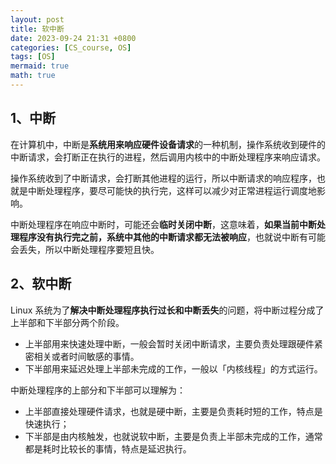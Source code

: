 ```yaml
---
layout: post
title: 软中断
date: 2023-09-24 21:31 +0800
categories: [CS_course, OS]
tags: [OS]
mermaid: true
math: true
---
```


## 1、中断

在计算机中，中断是**系统用来响应硬件设备请求**的一种机制，操作系统收到硬件的中断请求，会打断正在执行的进程，然后调用内核中的中断处理程序来响应请求。

操作系统收到了中断请求，会打断其他进程的运行，所以中断请求的响应程序，也就是中断处理程序，要尽可能快的执行完，这样可以减少对正常进程运行调度地影响。

中断处理程序在响应中断时，可能还会**临时关闭中断**，这意味着，**如果当前中断处理程序没有执行完之前，系统中其他的中断请求都无法被响应**，也就说中断有可能会丢失，所以中断处理程序要短且快。

## 2、软中断

Linux 系统为了**解决中断处理程序执行过长和中断丢失**的问题，将中断过程分成了上半部和下半部分两个阶段。
- 上半部用来快速处理中断，一般会暂时关闭中断请求，主要负责处理跟硬件紧密相关或者时间敏感的事情。
- 下半部用来延迟处理上半部未完成的工作，一般以「内核线程」的方式运行。

中断处理程序的上部分和下半部可以理解为：
- 上半部直接处理硬件请求，也就是硬中断，主要是负责耗时短的工作，特点是快速执行；
- 下半部是由内核触发，也就说软中断，主要是负责上半部未完成的工作，通常都是耗时比较长的事情，特点是延迟执行。

